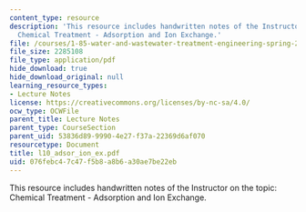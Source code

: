 ```yaml
---
content_type: resource
description: 'This resource includes handwritten notes of the Instructor on the topic:
  Chemical Treatment - Adsorption and Ion Exchange.'
file: /courses/1-85-water-and-wastewater-treatment-engineering-spring-2006/076febc47c47f5b8a8b6a30ae7be22eb_l10_adsor_ion_ex.pdf
file_size: 2285108
file_type: application/pdf
hide_download: true
hide_download_original: null
learning_resource_types:
- Lecture Notes
license: https://creativecommons.org/licenses/by-nc-sa/4.0/
ocw_type: OCWFile
parent_title: Lecture Notes
parent_type: CourseSection
parent_uid: 53836d89-9990-4e27-f37a-22369d6af070
resourcetype: Document
title: l10_adsor_ion_ex.pdf
uid: 076febc4-7c47-f5b8-a8b6-a30ae7be22eb
---
```

This resource includes handwritten notes of the Instructor on the topic: Chemical Treatment - Adsorption and Ion Exchange.